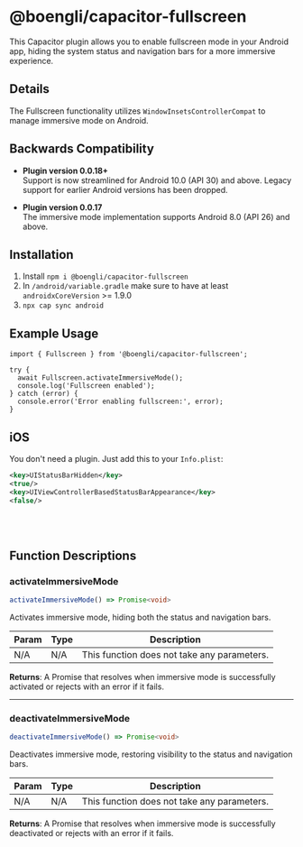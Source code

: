 # @boengli/capacitor-fullscreen

This Capacitor plugin allows you to enable fullscreen mode in your Android app, hiding the system status and navigation bars for a more immersive experience.


## Details

The Fullscreen functionality utilizes `WindowInsetsControllerCompat` to manage immersive mode on Android.

## Backwards Compatibility

- **Plugin version 0.0.18+**  
  Support is now streamlined for Android 10.0 (API 30) and above. Legacy support for earlier Android versions has been dropped.

- **Plugin version 0.0.17**  
  The immersive mode implementation supports Android 8.0 (API 26) and above.


## Installation

1. Install `npm i @boengli/capacitor-fullscreen`
2. In `/android/variable.gradle` make sure to have at least `androidxCoreVersion` >=  1.9.0
3. `npx cap sync android`


## Example Usage

```
import { Fullscreen } from '@boengli/capacitor-fullscreen';

try {
  await Fullscreen.activateImmersiveMode();
  console.log('Fullscreen enabled');
} catch (error) {
  console.error('Error enabling fullscreen:', error);
}

```


## iOS

You don't need a plugin. Just add this to your `Info.plist`:

```xml
<key>UIStatusBarHidden</key>
<true/>
<key>UIViewControllerBasedStatusBarAppearance</key>
<false/>
```

<br><br>


## Function Descriptions

### activateImmersiveMode

```typescript
activateImmersiveMode() => Promise<void>
```

Activates immersive mode, hiding both the status and navigation bars.

| Param | Type   | Description |
|-------|--------|-------------|
| N/A   | N/A    | This function does not take any parameters. |

**Returns**: A Promise that resolves when immersive mode is successfully activated or rejects with an error if it fails.

---

### deactivateImmersiveMode

```typescript
deactivateImmersiveMode() => Promise<void>
```

Deactivates immersive mode, restoring visibility to the status and navigation bars.

| Param | Type   | Description |
|-------|--------|-------------|
| N/A   | N/A    | This function does not take any parameters. |

**Returns**: A Promise that resolves when immersive mode is successfully deactivated or rejects with an error if it fails.

